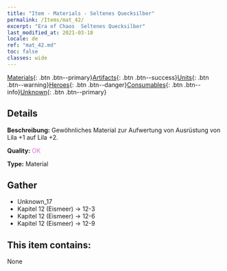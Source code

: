 ```yaml
---
title: "Item - Materials - Seltenes Quecksilber"
permalink: /Items/mat_42/
excerpt: "Era of Chaos  Seltenes Quecksilber"
last_modified_at: 2021-03-18
locale: de
ref: "mat_42.md"
toc: false
classes: wide
---
```

 [Materials](/de/Items/){: .btn .btn--primary}[Artifacts](/de/Items/Artifacts/){: .btn .btn--success}[Units](/de/Items/Units/){: .btn .btn--warning}[Heroes](/de/Items/Heroes/){: .btn .btn--danger}[Consumables](/de/Items/Consumables/){: .btn .btn--info}[Unknown](/de/Items/Unknown/){: .btn .btn--primary}

## Details
 **Beschreibung:** Gewöhnliches Material zur Aufwertung von Ausrüstung von Lila +1 auf Lila +2.

 **Quality:** <span style="color: #DA70D6">OK</span>

 **Type:** Material

## Gather

*    Unknown_17 
*    Kapitel 12 (Eismeer) -> 12-3 
*    Kapitel 12 (Eismeer) -> 12-6 
*    Kapitel 12 (Eismeer) -> 12-9 

## This item contains:

  None

